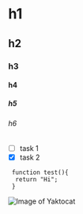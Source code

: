 # h1
## h2
### h3
#### h4
##### h5
###### h6


- [ ] task 1
- [x] task 2 

```
 function test(){
  return "Hi";
 }
```

![Image of Yaktocat](https://octodex.github.com/images/yaktocat.png)
